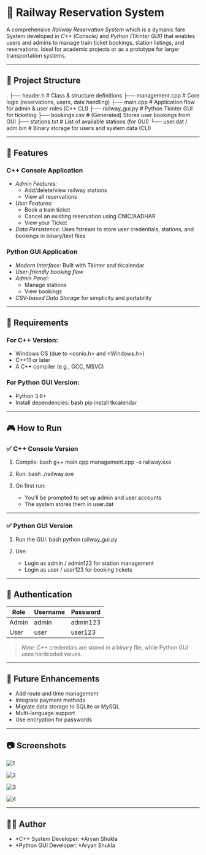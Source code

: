 # 🚆 Railway Reservation System

A comprehensive *Railway Reservation System* which is a dymanic fare System developed in *C++ (Console)* and *Python (Tkinter GUI)* that enables users and admins to manage train ticket bookings, station listings, and reservations. Ideal for academic projects or as a prototype for larger transportation systems.

---

## 📁 Project Structure


.
├── header.h               # Class & structure definitions
├── management.cpp         # Core logic (reservations, users, date handling)
├── main.cpp               # Application flow for admin & user roles (C++ CLI)
├── railway_gui.py         # Python Tkinter GUI for ticketing
├── bookings.csv           # (Generated) Stores user bookings from GUI
├── stations.txt           # List of available stations (for GUI)
└── user.dat / adm.bin     # Binary storage for users and system data (CLI)


---


## 🚀 Features

### C++ Console Application
- *Admin Features:*
  - Add/delete/view railway stations
  - View all reservations
- *User Features:*
  - Book a train ticket
  - Cancel an existing reservation using CNIC/AADHAR
  - View your Ticket
- *Data Persistence:* Uses fstream to store user credentials, stations, and bookings in binary/text files

### Python GUI Application
- *Modern Interface:* Built with Tkinter and tkcalendar
- *User-friendly booking flow*
- *Admin Panel:*
  - Manage stations
  - View bookings
- *CSV-based Data Storage* for simplicity and portability

---

## 🔧 Requirements

### For C++ Version:
- Windows OS (due to <conio.h> and <Windows.h>)
- C++11 or later
- A C++ compiler (e.g., GCC, MSVC)

### For Python GUI Version:
- Python 3.6+
- Install dependencies:
  bash
  pip install tkcalendar
  

---

## 🎮 How to Run

### ✅ C++ Console Version

1. Compile:
   bash
   g++ main.cpp management.cpp -o railway.exe
   

2. Run:
   bash
   ./railway.exe
   

3. On first run:
   - You’ll be prompted to set up admin and user accounts
   - The system stores them in user.dat

---

### ✅ Python GUI Version

1. Run the GUI:
   bash
   python railway_gui.py
   

2. Use:
   - Login as admin / admin123 for station management
   - Login as user / user123 for booking tickets

---

## 🔐 Authentication

| Role   | Username | Password  |
|--------|----------|-----------|
| Admin  | admin    | admin123  |
| User   | user     | user123   |

> *Note:* C++ credentials are stored in a binary file, while Python GUI uses hardcoded values.

---


## 📌 Future Enhancements

- Add route and time management
- Integrate payment methods
- Migrate data storage to SQLite or MySQL
- Multi-language support
- Use encryption for passwords

---

## 📷 Screenshots

>
![1](https://github.com/user-attachments/assets/19db89b8-3280-4380-8fa7-dd27c75c83bb)
> 
![2](https://github.com/user-attachments/assets/d67f161f-4fbd-46f4-8ca4-b46dac12a815)
>
![3](https://github.com/user-attachments/assets/b04cf3cb-fffa-4449-b3ec-f92f4b07b5ff)
>
![4](https://github.com/user-attachments/assets/c865a2f7-4d86-45e1-8f9a-f11ee5255416)

---

## 👨‍💻 Author

- *C++ System Developer: *Aryan Shukla
- *Python GUI Developer: *Aryan Shukla
